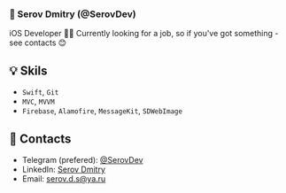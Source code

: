### 🔮 Serov Dmitry (@SerovDev)
iOS Developer 👨‍💻 Currently looking for a job, so if you've got something - see contacts 😊

## 💡 Skils
- `Swift`, `Git`
- `MVC`, `MVVM`
- `Firebase`, `Alamofire`, `MessageKit`, `SDWebImage`

## 📱 Contacts
- Telegram (prefered): [@SerovDev](https://t.me/SerovDev) 
- LinkedIn: [Serov Dmitry](https://www.linkedin.com/in/serov-dmitry/)
- Email: serov.d.s@ya.ru
